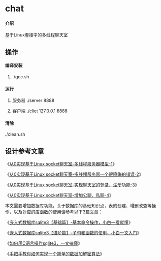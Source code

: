 # chat

#### 介绍
基于Linux套接字的多线程聊天室


## 操作

#### 编译安装

1.  ./gcc.sh

#### 运行

1.  服务器
./server 8888

2.  客户端
./cliet 127.0.0.1 8888

#### 清除
./clean.sh

## 设计参考文章

《[从0实现基于Linux socket聊天室-多线程服务器模型-1](https://mp.weixin.qq.com/s?__biz=MzUxMjEyNDgyNw==&mid=2247487494&idx=1&sn=24bb6d39889d3cd27982bb996a811470&chksm=f96862f2ce1febe4e329663a236bd6c569de8fe5c3e95f71316b7800b7c0b06d11a64cea4c86&scene=21&token=1206659739&lang=zh_CN#wechat_redirect)》

《[从0实现基于Linux socket聊天室-多线程服务器一个很隐晦的错误-2](https://mp.weixin.qq.com/s?__biz=MzUxMjEyNDgyNw==&mid=2247487509&idx=1&sn=efd0ee711ded58a4f5c86ac37b4a4ace&chksm=f96862e1ce1febf7313f8ef7f3a79976536c6c51b753be922cbc9f047a455cd33080561a2841&scene=21&token=1206659739&lang=zh_CN#wechat_redirect)》

《[从0实现基于Linux socket聊天室-实现聊天室的登录、注册功能-3](https://mp.weixin.qq.com/s?__biz=MzUxMjEyNDgyNw==&mid=2247487573&idx=1&sn=b2d64611ad56203d0a2d4cdb582483d5&chksm=f96862a1ce1febb74bda0d0fa79ff01d834b66406549e6aec447fdcc97742bc393e969163434&scene=21&token=1206659739&lang=zh_CN#wechat_redirect)》

《[从0实现基于Linux socket聊天室-增加公聊、私聊-4](https://mp.weixin.qq.com/s?__biz=MzUxMjEyNDgyNw==&mid=2247487625&idx=1&sn=dc9ac657a9440abade9110d1c0fd92c0&chksm=f968627dce1feb6b03b07f3fbb427f1b3b962f88064f1d04bdcd382b5a9677340a3089d9bb23&scene=21&token=1206659739&lang=zh_CN#wechat_redirect)》

本文需要增加数据库功能，关于数据库的基础知识点，表的创建、增删改查等操作，以及对应的库函数的使用请参考以下3篇文章：


《[嵌入式数据库sqlite3【基础篇】-基本命令操作，小白一看就懂](https://mp.weixin.qq.com/s?__biz=MzUxMjEyNDgyNw==&mid=2247487673&idx=1&sn=1503fe6d5a9a935c69e31088989bd303&chksm=f968624dce1feb5b7f89641374c64b3d6f8fd2703c2efe652e6bb6817779dd725d66741ed012&scene=21&token=1206659739&lang=zh_CN#wechat_redirect)》


《[嵌入式数据库sqlite3【进阶篇】-子句和函数的使用，小白一文入门](https://mp.weixin.qq.com/s?__biz=MzUxMjEyNDgyNw==&mid=2247487776&idx=1&sn=6f41a0b12195e1a8c808a9d317dd132e&chksm=f96863d4ce1feac277bc0218ea9f7f65754b0e652c8543149df598f4c8ef87f3e1646de0de4c&scene=21&token=1206659739&lang=zh_CN#wechat_redirect)》


《[如何用C语言操作sqlite3，一文搞懂](https://mp.weixin.qq.com/s?__biz=MzUxMjEyNDgyNw==&mid=2247488235&idx=1&sn=6fa05807122804931a8bf35c78d221bd&chksm=f968601fce1fe909ebcd396000dea7d864f94cd891abfbaabc20550268b89fb7113f81092a93&scene=21&token=1206659739&lang=zh_CN#wechat_redirect)》


《[手把手教你如何实现一个简单的数据加解密算法](https://mp.weixin.qq.com/s?__biz=MzUxMjEyNDgyNw==&mid=2247499346&idx=1&sn=24e51acab57c498b853780933cc276f0&chksm=f96b8ca6ce1c05b06ebd06cc2cb7081caba86cc2602bc7b234fc08b62ba1363b918f306e419f&scene=21&token=787829922&lang=zh_CN#wechat_redirect)》


